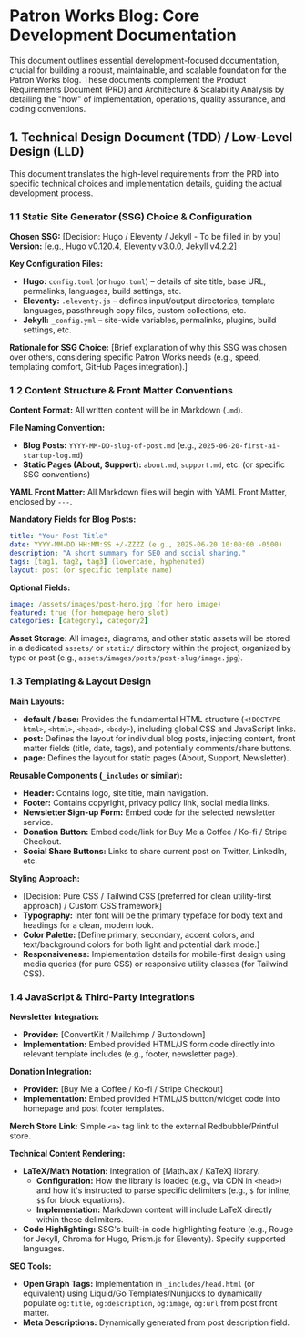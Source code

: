 # Patron Works Blog: Core Development Documentation

This document outlines essential development-focused documentation, crucial for building a robust, maintainable, and scalable foundation for the Patron Works blog. These documents complement the Product Requirements Document (PRD) and Architecture & Scalability Analysis by detailing the "how" of implementation, operations, quality assurance, and coding conventions.

## 1. Technical Design Document (TDD) / Low-Level Design (LLD)

This document translates the high-level requirements from the PRD into specific technical choices and implementation details, guiding the actual development process.

### 1.1 Static Site Generator (SSG) Choice & Configuration

**Chosen SSG:** [Decision: Hugo / Eleventy / Jekyll - To be filled in by you]  
**Version:** [e.g., Hugo v0.120.4, Eleventy v3.0.0, Jekyll v4.2.2]

**Key Configuration Files:**
- **Hugo:** `config.toml` (or `hugo.toml`) – details of site title, base URL, permalinks, languages, build settings, etc.
- **Eleventy:** `.eleventy.js` – defines input/output directories, template languages, passthrough copy files, custom collections, etc.
- **Jekyll:** `_config.yml` – site-wide variables, permalinks, plugins, build settings, etc.

**Rationale for SSG Choice:** [Brief explanation of why this SSG was chosen over others, considering specific Patron Works needs (e.g., speed, templating comfort, GitHub Pages integration).]

### 1.2 Content Structure & Front Matter Conventions

**Content Format:** All written content will be in Markdown (`.md`).

**File Naming Convention:**
- **Blog Posts:** `YYYY-MM-DD-slug-of-post.md` (e.g., `2025-06-20-first-ai-startup-log.md`)
- **Static Pages (About, Support):** `about.md`, `support.md`, etc. (or specific SSG conventions)

**YAML Front Matter:** All Markdown files will begin with YAML Front Matter, enclosed by `---`.

**Mandatory Fields for Blog Posts:**
```yaml
title: "Your Post Title"
date: YYYY-MM-DD HH:MM:SS +/-ZZZZ (e.g., 2025-06-20 10:00:00 -0500)
description: "A short summary for SEO and social sharing."
tags: [tag1, tag2, tag3] (lowercase, hyphenated)
layout: post (or specific template name)
```

**Optional Fields:**
```yaml
image: /assets/images/post-hero.jpg (for hero image)
featured: true (for homepage hero slot)
categories: [category1, category2]
```

**Asset Storage:** All images, diagrams, and other static assets will be stored in a dedicated `assets/` or `static/` directory within the project, organized by type or post (e.g., `assets/images/posts/post-slug/image.jpg`).

### 1.3 Templating & Layout Design

**Main Layouts:**
- **default / base:** Provides the fundamental HTML structure (`<!DOCTYPE html>`, `<html>`, `<head>`, `<body>`), including global CSS and JavaScript links.
- **post:** Defines the layout for individual blog posts, injecting content, front matter fields (title, date, tags), and potentially comments/share buttons.
- **page:** Defines the layout for static pages (About, Support, Newsletter).

**Reusable Components (`_includes` or similar):**
- **Header:** Contains logo, site title, main navigation.
- **Footer:** Contains copyright, privacy policy link, social media links.
- **Newsletter Sign-up Form:** Embed code for the selected newsletter service.
- **Donation Button:** Embed code/link for Buy Me a Coffee / Ko-fi / Stripe Checkout.
- **Social Share Buttons:** Links to share current post on Twitter, LinkedIn, etc.

**Styling Approach:**
- [Decision: Pure CSS / Tailwind CSS (preferred for clean utility-first approach) / Custom CSS framework]
- **Typography:** Inter font will be the primary typeface for body text and headings for a clean, modern look.
- **Color Palette:** [Define primary, secondary, accent colors, and text/background colors for both light and potential dark mode.]
- **Responsiveness:** Implementation details for mobile-first design using media queries (for pure CSS) or responsive utility classes (for Tailwind CSS).

### 1.4 JavaScript & Third-Party Integrations

**Newsletter Integration:**
- **Provider:** [ConvertKit / Mailchimp / Buttondown]
- **Implementation:** Embed provided HTML/JS form code directly into relevant template includes (e.g., footer, newsletter page).

**Donation Integration:**
- **Provider:** [Buy Me a Coffee / Ko-fi / Stripe Checkout]
- **Implementation:** Embed provided HTML/JS button/widget code into homepage and post footer templates.

**Merch Store Link:** Simple `<a>` tag link to the external Redbubble/Printful store.

**Technical Content Rendering:**
- **LaTeX/Math Notation:** Integration of [MathJax / KaTeX] library.
  - **Configuration:** How the library is loaded (e.g., via CDN in `<head>`) and how it's instructed to parse specific delimiters (e.g., `$` for inline, `$$` for block equations).
  - **Implementation:** Markdown content will include LaTeX directly within these delimiters.
- **Code Highlighting:** SSG's built-in code highlighting feature (e.g., Rouge for Jekyll, Chroma for Hugo, Prism.js for Eleventy). Specify supported languages.

**SEO Tools:**
- **Open Graph Tags:** Implementation in `_includes/head.html` (or equivalent) using Liquid/Go Templates/Nunjucks to dynamically populate `og:title`, `og:description`, `og:image`, `og:url` from post front matter.
- **Meta Descriptions:** Dynamically generated from post description field.